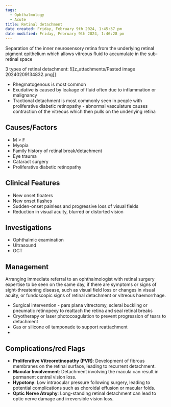 ```yaml
---
tags:
  - Ophthalmology
  - Acute
title: Retinal detachment
date created: Friday, February 9th 2024, 1:45:37 pm
date modified: Friday, February 9th 2024, 1:46:28 pm
---
```

Separation of the inner neurosensory retina from the underlying retinal pigment epithelium which allows vitreous fluid to accumulate in the sub-retinal space

3 types of retinal detachment: 
![[z_attachments/Pasted image 20240209134832.png]]

- Rhegmatogenous is most common
- Exudative is caused by leakage of fluid often due to inflammation or malignancy
- Tractional detachment is most commonly seen in people with proliferative diabetic retinopathy - abnormal vasculature causes contraction of the vitreous which then pulls on the underlying retina

## Causes/Factors

- M > F 
- Myopia
- Family history of retinal break/detachment
- Eye trauma
- Cataract surgery
- Proliferative diabetic retinopathy 

## Clinical Features

- New onset floaters
- New onset flashes 
- Sudden-onset painless and progressive loss of visual fields
- Reduction in visual acuity, blurred or distorted vision

## Investigations

- Ophthalmic examination
- Ultrasound
- OCT

## Management

Arranging immediate referral to an ophthalmologist with retinal surgery expertise to be seen on the same day, if there are symptoms or signs of sight-threatening disease, such as visual field loss or changes in visual acuity, or fundoscopic signs of retinal detachment or vitreous haemorrhage.
- Surgical intervention - pars plana vitrectomy, scleral buckling or pneumatic retinopexy to reattach the retina and seal retinal breaks  
- Cryotherapy or laser photocoagulation to prevent progression of tears to detachment
- Gas or silicone oil tamponade to support reattachment
- 

## Complications/red Flags

- **Proliferative Vitreoretinopathy (PVR)**: Development of fibrous membranes on the retinal surface, leading to recurrent detachment.
- **Macular Involvement**: Detachment involving the macula can result in permanent central vision loss.
- **Hypotony**: Low intraocular pressure following surgery, leading to potential complications such as choroidal effusion or macular folds.
- **Optic Nerve Atrophy**: Long-standing retinal detachment can lead to optic nerve damage and irreversible vision loss.
